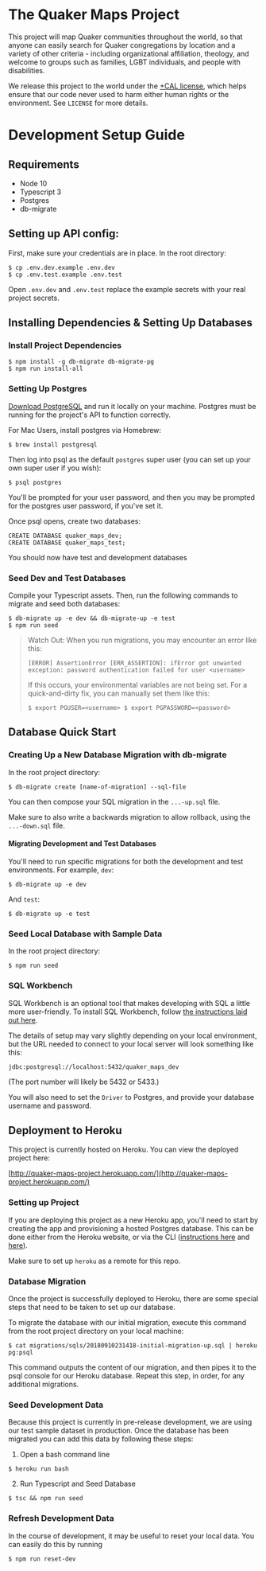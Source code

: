 # The Quaker Maps Project

This project will map Quaker communities throughout the world, so that anyone can easily search for Quaker congregations by location and a variety of other criteria - including organizational affiliation, theology, and welcome to groups such as families, LGBT individuals, and people with disabilities.

We release this project to the world under the [+CAL license](https://legaldesign.org/cal-ethical-ip), which helps ensure that our code never used to harm either human rights or the environment. See `LICENSE` for more details.

# Development Setup Guide

## Requirements

* Node 10
* Typescript 3
* Postgres
* db-migrate

## Setting up API config:

First, make sure your credentials are in place. In the root directory:

```
$ cp .env.dev.example .env.dev
$ cp .env.test.example .env.test
```

Open `.env.dev` and `.env.test` replace the example secrets with your real project secrets.

## Installing Dependencies & Setting Up Databases

### Install Project Dependencies

```
$ npm install -g db-migrate db-migrate-pg
$ npm run install-all
```

### Setting Up Postgres

[Download PostgreSQL](https://www.postgresql.org/download/) and run it locally on your machine. Postgres must be running for the project's API to function correctly.

For Mac Users, install postgres via Homebrew:

```
$ brew install postgresql
```

Then log into psql as the default `postgres` super user (you can set up your own super user if you wish):

```
$ psql postgres
```

You'll be prompted for your user password, and then you may be prompted for the postgres user password, if you've set it.

Once psql opens, create two databases:

```
CREATE DATABASE quaker_maps_dev;
CREATE DATABASE quaker_maps_test;
```

You should now have test and development databases

### Seed Dev and Test Databases

Compile your Typescript assets. Then, run the following commands to migrate and seed both databases:

```
$ db-migrate up -e dev && db-migrate-up -e test
$ npm run seed
```

> Watch Out: When you run migrations, you may encounter an error like this:
> ```
> [ERROR] AssertionError [ERR_ASSERTION]: ifError got unwanted exception: password authentication failed for user <username>
> ```
> If this occurs, your environmental variables are not being set. For a quick-and-dirty fix, you can manually set them like this:
> ```
> $ export PGUSER=<username> $ export PGPASSWORD=<password>
> ```

## Database Quick Start

### Creating Up a New Database Migration with db-migrate

In the root project directory:

```
$ db-migrate create [name-of-migration] --sql-file
```

You can then compose your SQL migration in the `...-up.sql` file.

Make sure to also write a backwards migration to allow rollback, using the `...-down.sql` file.

#### Migrating Development and Test Databases

You'll need to run specific migrations for both the development and test environments. For example, `dev`:

```
$ db-migrate up -e dev
```

And `test`:

```
$ db-migrate up -e test
```

### Seed Local Database with Sample Data

In the root project directory:

```
$ npm run seed
```

### SQL Workbench

SQL Workbench is an optional tool that makes developing with SQL a little more user-friendly. To install SQL Workbench, follow [the instructions laid out here](https://data36.com/install-sql-workbench-postgresql/).

The details of setup may vary slightly depending on your local environment, but the URL needed to connect to your local server will look something like this:

```
jdbc:postgresql://localhost:5432/quaker_maps_dev
```

(The port number will likely be 5432 or 5433.)

You will also need to set the `Driver` to Postgres, and provide your database username and password.

## Deployment to Heroku

This project is currently hosted on Heroku. You can view the deployed project here:

[http://quaker-maps-project.herokuapp.com/](http://quaker-maps-project.herokuapp.com/)

### Setting up Project

If you are deploying this project as a new Heroku app, you'll need to start by creating the app and provisioning a hosted Postgres database. This can be done either from the Heroku website, or via the CLI ([instructions here](https://devcenter.heroku.com/articles/creating-apps) and [here](https://devcenter.heroku.com/articles/heroku-postgresql)).

Make sure to set up `heroku` as a remote for this repo.

### Database Migration

Once the project is successfully deployed to Heroku, there are some special steps that need to be taken to set up our database.

To migrate the database with our initial migration, execute this command from the root project directory on your local machine:

```
$ cat migrations/sqls/20180910231418-initial-migration-up.sql | heroku pg:psql
```

This command outputs the content of our migration, and then pipes it to the psql console for our Heroku database. Repeat this step, in order, for any additional migrations.

### Seed Development Data

Because this project is currently in pre-release development, we are using our test sample dataset in production. Once the database has been migrated you can add this data by following these steps:

1. Open a bash command line 

```
$ heroku run bash
```

2. Run Typescript and Seed Database

```
$ tsc && npm run seed
```

### Refresh Development Data

In the course of development, it may be useful to reset your local data. You can easily do this by running

```
$ npm run reset-dev
```
